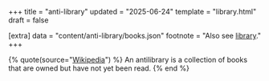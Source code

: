 +++
title = "anti-library"
updated = "2025-06-24"
template = "library.html"
draft = false

[extra]
data = "content/anti-library/books.json"
footnote = "Also see [library](/library)."
+++

{% quote(source="[Wikipedia](https://en.wikipedia.org/wiki/Antilibrary)") %}
An antilibrary is a collection of books that are owned but have not yet been read.
{% end %}
